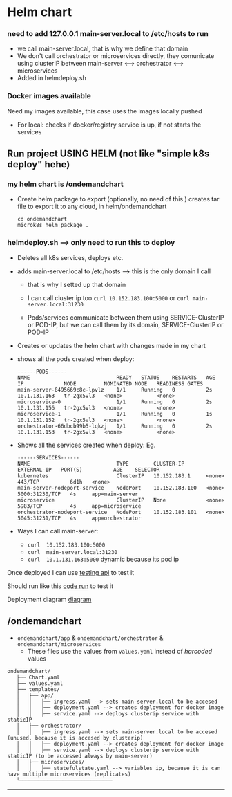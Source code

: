 # Helm chart

### need to add 127.0.0.1 main-server.local to /etc/hosts to run
- we call main-server.local, that is why we define that domain
- We don't call orchestrator or microservices directly, they comunicate using clusterIP between main-server <--> orchestrator <--> microservices
- Added in helmdeploy.sh

### Docker images available
Need my images available, this case uses the images locally pushed
- For local: checks if docker/registry service is up, if not starts the services

## Run project USING HELM (not like "simple k8s deploy" hehe)
### my helm chart is /ondemandchart

- Create helm package to export (optionally, no need of this )
creates tar file to export it to any cloud, in helm/ondemandchart
   ```
   cd ondemandchart
   microk8s helm package .
   ```

### helmdeploy.sh --> only need to run this to deploy
- Deletes all k8s services, deploys etc.
- adds main-server.local to /etc/hosts --> this is the only domain I call
   - that is why I setted up that domain
   - I can call cluster ip too `curl 10.152.183.100:5000` or `curl main-server.local:31230`

   - Pods/services communicate between them using SERVICE-ClusterIP or POD-IP, but we can call them by its domain, SERVICE-ClusterIP or POD-IP

- Creates or updates the helm chart with changes made in my chart
- shows all the pods created when deploy:
   ```
   ------PODS------
   NAME                            READY   STATUS    RESTARTS   AGE   IP             NODE         NOMINATED NODE   READINESS GATES
   main-server-8495669c8c-lpvlz    1/1     Running   0          2s    10.1.131.163   tr-2gx5vl3   <none>           <none>
   microservice-0                  1/1     Running   0          2s    10.1.131.156   tr-2gx5vl3   <none>           <none>
   microservice-1                  1/1     Running   0          1s    10.1.131.152   tr-2gx5vl3   <none>           <none>
   orchestrator-66dbcb99b5-lqkzj   1/1     Running   0          2s    10.1.131.153   tr-2gx5vl3   <none>           <none>
   ```

- Shows all the services created when deploy:
Eg.
   ```
   ------SERVICES------
   NAME                            TYPE        CLUSTER-IP       EXTERNAL-IP   PORT(S)          AGE    SELECTOR
   kubernetes                      ClusterIP   10.152.183.1     <none>        443/TCP          6d1h   <none>
   main-server-nodeport-service    NodePort    10.152.183.100   <none>        5000:31230/TCP   4s     app=main-server
   microservice                    ClusterIP   None             <none>        5983/TCP         4s     app=microservice
   orchestrator-nodeport-service   NodePort    10.152.183.101   <none>        5045:31231/TCP   4s     app=orchestrator
   ```

- Ways I can call main-server:
   - `curl  10.152.183.100:5000`
   - `curl  main-server.local:31230`
   - `curl  10.1.131.163:5000` dynamic because its pod ip

Once deployed I can use [testing api](../codeHelpers/loginmainserver.py) to test it

Should run like this [code run](../codeHelpers/results/README.md) to test it

Deployment diagram [diagram](../codeHelpers/README.md) 

## /ondemandchart


- `ondemandchart/app` & `ondemandchart/orchestrator` & `ondemandchart/microservices`
     - These files use the values from `values.yaml` instead of *harcoded* values

```
ondemandchart/
   ├── Chart.yaml
   ├── values.yaml
   ├── templates/
   │   ├── app/
   │   │   ├── ingress.yaml --> sets main-server.local to be accesed
   │   │   ├── deployment.yaml --> creates deployment for docker image
   │   │   ├── service.yaml --> deploys clusterip service with staticIP 
   │   ├── orchestrator/
   │   │   ├── ingress.yaml --> sets main-server.local to be accesed (unused, because it is accesed by clusterip)
   │   │   ├── deployment.yaml --> creates deployment for docker image
   │   │   ├── service.yaml --> deploys clusterip service with staticIP (to be accessed always by main-server)
   │   ├── microservices/ 
   │   │   ├── statefulstate.yaml --> variables ip, because it is can have multiple microservices (replicates)
   └──────────────────────────────
```

-----------------------------


